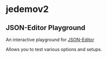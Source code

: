 # jedemov2
## JSON-Editor Playground

An interactive playground for [JSON-Editor](https://github.com/json-editor/json-editor)

Allows you to test various options and setups.
